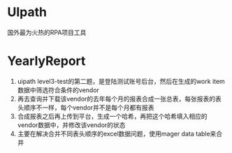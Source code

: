 # UIpath
国外最为火热的RPA项目工具
# YearlyReport
  1. uipath level3-test的第二题，是登陆测试账号后台，然后在生成的work item数据中筛选符合条件的vendor
  2. 再去查询并下载该vendor的去年每个月的报表合成一张总表，每张报表的表头顺序不一样，每个vendor并不是每个月都有报表
  3. 合成报表之后再上传到平台，生成一个哈希，再把这个哈希填入相应的vendor数据中，并修改该vendor的状态
  4. 主要在解决合并不同表头顺序的excel数据问题，使用mager data table来合并
